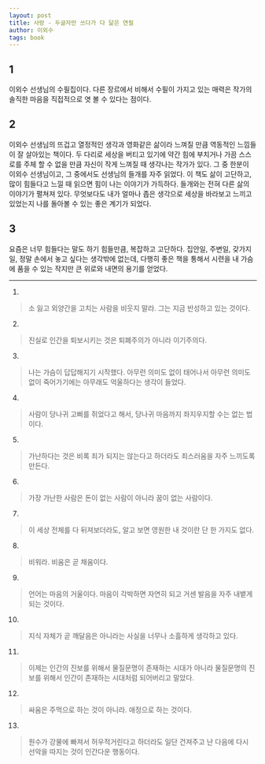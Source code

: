 ```yaml
---
layout: post
title: 사랑 - 두글자만 쓰다가 다 닮은 연필
author: 이외수
tags: book
---
```


## 1
이외수 선생님의 수필집이다. 다른 장르에서 비해서 수필이 가지고 있는 매력은 작가의 솔직한 마음을 직접적으로 엿 볼 수 있다는 점이다.

## 2
이외수 선생님의 뜨겁고 열정적인 생각과 영화같은 삶이라 느껴질 만큼 역동적인 느낌들이 잘 살아있는 책이다. 두 다리로 세상을 버티고 있기에 약간 힘에 부치거나 가끔 스스로를 주체 할 수 없을 만큼 자신이 작게 느껴질 때 생각나는 작가가 있다. 그 중 한분이 이외수 선생님이고, 그 중에서도 선생님의 들개를 자주 읽었다. 이 책도 삶이 고단하고, 많이 힘들다고 느낄 때 읽으면 힘이 나는 이야기가 가득하다. 들개와는 전혀 다른 삶의 이야기가 펼쳐져 있다. 무엇보다도 내가 얼마나 좁은 생각으로 세상을 바라보고 느끼고 있었는지 나를 돌아볼 수 있는 좋은 계기가 되었다.

## 3
요즘은 너무 힘들다는 말도 하기 힘들만큼, 복잡하고 고단하다. 집안일, 주변일, 갖가지 일, 정말 손에서 놓고 싶다는 생각밖에 없는데, 다행히 좋은 책을 통해서 시련을 내 가슴에 품을 수 있는 작지만 큰 위로와 내면의 용기를 얻었다.

----

1. 
> 소 잃고 외양간을 고치는 사람을 비웃지 말라. 그는 지금 반성하고 있는 것이다.

2. 
> 진실로 인간을 퇴보시키는 것은 퇴폐주의가 아니라 이기주의다.

3. 
> 나는 가슴이 답답해지기 시작했다. 아무런 의미도 없이 태어나서 아무런 의미도 없이 죽어가기에는 아무래도 억울하다는 생각이 들었다.

4. 
> 사람이 당나귀 고삐를 쥐었다고 해서, 당나귀 마음까지 좌지우지할 수는 없는 법이다.

5. 
> 가난하다는 것은 비록 죄가 되지는 않는다고 하더라도 죄스러움을 자주 느끼도록 만든다.

6. 
> 가장 가난한 사람은 돈이 없는 사람이 아니라 꿈이 없는 사람이다.

7. 
> 이 세상 전체를 다 뒤져보더라도, 알고 보면 영원한 내 것이란 단 한 가지도 없다.

8. 
> 비워라. 비움은 곧 채움이다.

9. 
> 언어는 마음의 거울이다. 마음이 각박하면 자연히 되고 거센 발음을 자주 내뱉게 되는 것이다.

10. 
> 지식 자체가 곧 깨달음은 아니라는 사실을 너무나 소흘하게 생각하고 있다.

11. 
> 이제는 인간의 진보를 위해서 물질문명이 존재하는 시대가 아니라 물질문명의 진보를 위해서 인간이 존재하는 시대처럼 되어버리고 말았다.

12. 
> 싸움은 주먹으로 하는 것이 아니라. 애정으로 하는 것이다.

13. 
> 원수가 강물에 빠져서 허우적거린다고 하더라도 일단 건져주고 난 다음에 다시 선악을 따지는 것이 인간다운 행동이다.

 

